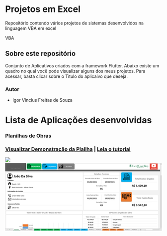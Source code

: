# Projetos em Excel
Repositório contendo vários projetos de sistemas desenvolvidos na linguagem VBA em excel

VBA
## Sobre este repositório
Conjunto de Aplicativos criados com a  framework Flutter. Abaixo existe um quadro no qual você pode visualizar alguns dos meus projetos. Para acessar, basta clicar sobre o Título do aplicaivo que deseja.

### Autor

* Igor Vincius Freitas de Souza
 
# Lista de Aplicações desenvolvidas

### Planilhas de Obras

### [Visualizar Demonstração da Plailha](https://www.youtube.com/watch?v=ewmGkmirtWQ) | [Leia o tutorial](https://www.taniarascia.com/getting-started-with-react/)
![](name-of-giphy.gif)
![Farmers Market Finder Demo](/IMG/Screenshot_1.png)

